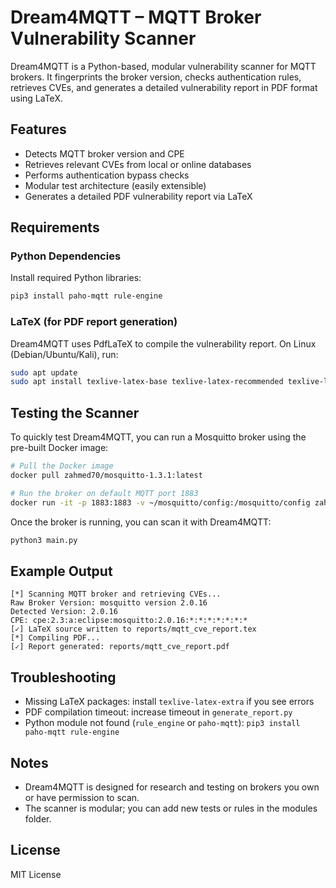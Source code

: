 # Dream4MQTT – MQTT Broker Vulnerability Scanner

Dream4MQTT is a Python-based, modular vulnerability scanner for MQTT brokers. It fingerprints the broker version, checks authentication rules, retrieves CVEs, and generates a detailed vulnerability report in PDF format using LaTeX.

## Features

- Detects MQTT broker version and CPE
- Retrieves relevant CVEs from local or online databases
- Performs authentication bypass checks
- Modular test architecture (easily extensible)
- Generates a detailed PDF vulnerability report via LaTeX

## Requirements

### Python Dependencies

Install required Python libraries:

```bash
pip3 install paho-mqtt rule-engine
```

### LaTeX (for PDF report generation)

Dream4MQTT uses PdfLaTeX to compile the vulnerability report. On Linux (Debian/Ubuntu/Kali), run:

```bash
sudo apt update
sudo apt install texlive-latex-base texlive-latex-recommended texlive-latex-extra texlive-fonts-recommended texlive-fonts-extra
```

## Testing the Scanner

To quickly test Dream4MQTT, you can run a Mosquitto broker using the pre-built Docker image:

```bash
# Pull the Docker image
docker pull zahmed70/mosquitto-1.3.1:latest

# Run the broker on default MQTT port 1883
docker run -it -p 1883:1883 -v ~/mosquitto/config:/mosquitto/config zahmed70/mosquitto-1.3.1
```

Once the broker is running, you can scan it with Dream4MQTT:

```bash
python3 main.py
```

## Example Output

```
[*] Scanning MQTT broker and retrieving CVEs...
Raw Broker Version: mosquitto version 2.0.16
Detected Version: 2.0.16
CPE: cpe:2.3:a:eclipse:mosquitto:2.0.16:*:*:*:*:*:*:*
[✓] LaTeX source written to reports/mqtt_cve_report.tex
[*] Compiling PDF...
[✓] Report generated: reports/mqtt_cve_report.pdf
```

## Troubleshooting

- Missing LaTeX packages: install `texlive-latex-extra` if you see errors
- PDF compilation timeout: increase timeout in `generate_report.py`
- Python module not found (`rule_engine` or `paho-mqtt`): `pip3 install paho-mqtt rule-engine`

## Notes

- Dream4MQTT is designed for research and testing on brokers you own or have permission to scan.
- The scanner is modular; you can add new tests or rules in the modules folder.

## License

MIT License
